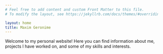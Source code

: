 ```yaml
---
# Feel free to add content and custom Front Matter to this file.
# To modify the layout, see https://jekyllrb.com/docs/themes/#overriding-theme-defaults

layout: home
title: Maxim Geronime
---
```


Welcome to my personal website! Here you can find information about me, projects I have worked on, and some of my skills and interests.
